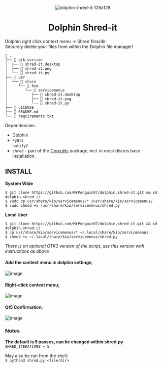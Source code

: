 <p align="center">
  <img src="https://github.com/MrPenguin07/dolphin.shred-it/assets/127086564/5038c302-28d6-4ece-8986-ca87577af14a" alt="dolphin shred-it-128x128" />
</p>

<h1 align="center">
  Dolphin Shred-it
</h1>


Dolphin right click context menu -> Shred files/dir  
Securely delete your files from within the Dolphin file manager!

```
 .
├──  gtk-version
│  ├──  shred-it.desktop
│  ├──  shred-it.png
│  └──  shred-it.py
├──  usr
│  └──  share
│     └──  kio
│        └──  servicemenus
│           ├──  shred-it.desktop
│           ├──  shred-it.png
│           └──  shred-it.py
├──  LICENSE
├──  README.md
└──  requirements.txt
```

Dependencies: 
- Dolphin
- `PyQt5`  
  `notify2`
- `shred` - part of the [Coreutils](https://www.gnu.org/software/coreutils/) package, incl. in most distros base installation.

## INSTALL
**System Wide**
```
$ git clone https://github.com/MrPenguin07/dolphin.shred-it.git && cd dolphin.shred-it
$ sudo cp usr/share/kio/servicemenus/* /usr/share/kio/servicemenus/
$ sudo chmod +x /usr/share/kio/servicemenus/shred.py
```
**Local User**
```
$ git clone https://github.com/MrPenguin07/dolphin.shred-it.git && cd dolphin.shred-it
$ cp usr/share/kio/servicemenus/* ~/.local/share/kio/servicemenus
$ chmod +x ~/.local/share/kio/servicemenus/shred.py
```
_There is an optional GTK3 version of the script, use this version with instructions as above_

#### Add the context menu in dolphin settings;

![image](https://github.com/MrPenguin07/dolphin-shredder/assets/127086564/505c97c7-68d0-4bd8-8b23-ea14f575a244)

#### Right-click context menu;

![image](https://github.com/MrPenguin07/dolphin-shredder/assets/127086564/7736015e-c175-456a-9a78-7229b60e6895)

#### Qt5 Confirmation;

![image](https://github.com/MrPenguin07/dolphin-shredder/assets/127086564/2ead02c7-2510-486e-8fe5-5e86f99d13ff)



### Notes

**The default is 5 passes, can be changed within shred.py**  
`SHRED_ITERATIONS = 5`

May also be run from the shell;  
`$ python3 shred.py <file/dir>`


